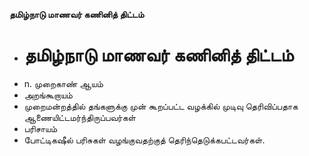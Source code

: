 **தமிழ்நாடு மாணவர் கணினித் திட்டம்**
- # தமிழ்நாடு மாணவர் கணினித் திட்டம்
- n. முறைகாண் ஆயம்
- அறங்கூறாயம்
- முறைமன்றத்தில் தங்களுக்கு முன் கூறப்பட்ட வழக்கில் முடிவு தெரிவிப்பதாக ஆணையிட்டமர்ந்திருப்பவர்கள்
- பரிசாயம்
- போட்டிகஷீல் பரிசுகள் வழங்குவதற்குத் தெரிந்தெடுக்கபட்டவர்கள்.

